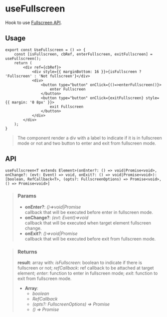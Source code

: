 # useFullscreen
Hook to use [Fullscreen API](https://developer.mozilla.org/en-US/docs/Web/API/Fullscreen_API).

## Usage

```tsx
export const UseFullscreen = () => {
	const [isFullscreen, cbRef, enterFullscreen, exitFullscreen] = useFullscreen();
	return (
		<div ref={cbRef}>
			<div style={{ marginBottom: 16 }}>{isFullscreen ? 'Fullscreen' : 'Not fullscreen'}</div>
			<div>
				<button type="button" onClick={()=>enterFullscreen()}>
					enter Fullscreen
				</button>
				<button type="button" onClick={exitFullscreen} style={{ margin: '0 8px' }}>
					exit Fullscreen
				</button>
			</div>
		</div>
	);
}
```

> The component render a div with a label to indicate if it is in fullscreen mode or not and two button to enter and exit from fullscreen mode.


## API

```tsx
useFullscreen<T extends Element>(onEnter?: () => void|Promise<void>, onChange?: (evt: Event) => void, onExit?: () => void|Promise<void>): [boolean, RefCallback<T>, (opts?: FullscreenOptions) => Promise<void>, () => Promise<void>]
```

> ### Params
>
> - __onEnter?__: _()=>void|Promise<void>_  
callback that will be executed before enter in fullscreen mode.
> - __onChange?__: _(evt: Event)=>void_  
callback that will be executed when target element fullscreen change.
> - __onExit?__: _()=>void|Promise<void>_  
callback that will be executed before exit from fullscreen mode.
>

> ### Returns
>
> __result__: array with: _isFullscreen_: boolean to indicate if there is fullscreen or not; _refCallback_: ref callback to be attached at target element; _enter_: function to enter in fullscreen mode; _exit_: function to exit from fullscreen mode.
> - __Array__:  
>     - _boolean_  
>     - _RefCallback<T>_  
>     - _(opts?: FullscreenOptions) => Promise<void>_  
>     - _() => Promise<void>_  
>